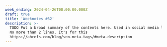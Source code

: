 ```yaml
---
week_ending: 2024-04-26T00:00:00.000Z
draft: true
title: 'Weeknotes #62'
description: >-
  TODO Put a broad summary of the contents here. Used in social media links etc.
  No more than 2 lines. It's for this
  https://ahrefs.com/blog/seo-meta-tags/#meta-description
---
```


